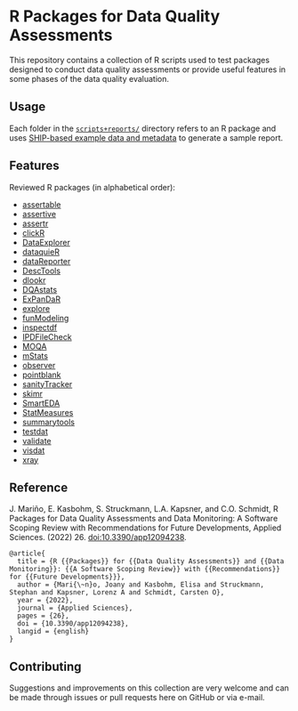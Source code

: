 # R Packages for Data Quality Assessments

This repository contains a collection of R scripts used to test packages designed to conduct data quality assessments or provide useful features in some phases of the data quality evaluation.

## Usage

Each folder in the [`scripts+reports/`](./scripts+reports/) directory refers to an R package and uses [SHIP-based example data and metadata](https://dfg-qa.ship-med.uni-greifswald.de/ExampleDataDescription.html) to generate a sample report. 

## Features

Reviewed R packages (in alphabetical order):

* [assertable](https://cran.r-project.org/package=assertable)
* [assertive](https://cran.r-project.org/package=assertive)
* [assertr](https://cran.r-project.org/package=assertr)
* [clickR](https://cran.r-project.org/package=clickR) 
* [DataExplorer](https://cran.r-project.org/package=DataExplorer) 
* [dataquieR](https://CRAN.R-project.org/package=dataquieR) 
* [dataReporter](https://CRAN.R-project.org/package=dataReporter)
* [DescTools](https://CRAN.R-project.org/package=DescTools) 
* [dlookr](https://CRAN.R-project.org/package=dlookr)
* [DQAstats](https://CRAN.R-project.org/package=DQAstats) 
* [ExPanDaR](https://cran.r-project.org/package=ExPanDaR) 
* [explore](https://cran.r-project.org/package=explore) 
* [funModeling](https://cran.r-project.org/package=funModeling) 
* [inspectdf](https://cran.r-project.org/package=inspectdf) 
* [IPDFileCheck](https://CRAN.R-project.org/package=IPDFileCheck) 
* [MOQA](https://CRAN.R-project.org/package=MOQA) 
* [mStats](https://cran.r-project.org/package=mStats) 
* [observer](https://cran.r-project.org/package=observer) 
* [pointblank](https://cran.r-project.org/package=pointblank) 
* [sanityTracker](https://cran.r-project.org/package=sanityTracker) 
* [skimr](https://cran.r-project.org/package=skimr)
* [SmartEDA](https://cran.r-project.org/package=SmartEDA) 
* [StatMeasures](https://cran.r-project.org/package=StatMeasures) 
* [summarytools](https://CRAN.R-project.org/package=summarytools)
* [testdat](https://cran.r-project.org/package=testdat)
* [validate](https://CRAN.R-project.org/package=validate)
* [visdat](https://cran.r-project.org/package=visdat) 
* [xray](https://cran.r-project.org/package=xray)

## Reference

J. Mariño, E. Kasbohm, S. Struckmann, L.A. Kapsner, and C.O. Schmidt, R Packages for Data Quality Assessments and Data Monitoring: A Software Scoping Review with Recommendations for Future Developments, Applied Sciences. (2022) 26. [doi:10.3390/app12094238](https://doi.org/10.3390/app12094238).

```
@article{
  title = {R {{Packages}} for {{Data Quality Assessments}} and {{Data Monitoring}}: {{A Software Scoping Review}} with {{Recommendations}} for {{Future Developments}}},
  author = {Mari{\~n}o, Joany and Kasbohm, Elisa and Struckmann, Stephan and Kapsner, Lorenz A and Schmidt, Carsten O},
  year = {2022},
  journal = {Applied Sciences},
  pages = {26},
  doi = {10.3390/app12094238},
  langid = {english}
}
``` 

## Contributing

Suggestions and improvements on this collection are very welcome and can be made through issues or pull requests here on GitHub or via e-mail. 
